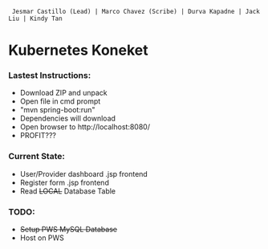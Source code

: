 
```
 Jesmar Castillo (Lead) | Marco Chavez (Scribe) | Durva Kapadne | Jack Liu | Kindy Tan
```
# Kubernetes Koneket

### Lastest Instructions:
- Download ZIP and unpack
- Open file in cmd prompt
- "mvn spring-boot:run"
- Dependencies will download
- Open browser to http://localhost:8080/
- PROFIT???

### Current State:
- User/Provider dashboard .jsp frontend
- Register form .jsp frontend
- Read ~~LOCAL~~ Database Table

### TODO:
- ~~Setup PWS MySQL Database~~
- Host on PWS
